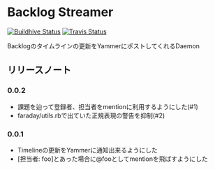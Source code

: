 # Backlog Streamer

[![Buildhive Status](https://buildhive.cloudbees.com/job/cynipe/job/backlog-streamer/badge/icon)](https://buildhive.cloudbees.com/job/cynipe/job/backlog-streamer/) [![Travis Status](https://secure.travis-ci.org/cynipe/backlog-streamer.png)](http://travis-ci.org/cynipe/backlog-streamer)

Backlogのタイムラインの更新をYammerにポストしてくれるDaemon

## リリースノート

### 0.0.2
* 課題を辿って登録者、担当者をmentionに利用するようにした(#1)
* faraday/utils.rbで出ていた正規表現の警告を抑制(#2)

### 0.0.1
* Timelineの更新をYammerに通知出来るようにした
* [担当者: foo]とあった場合に@fooとしてmentionを飛ばすようにした

